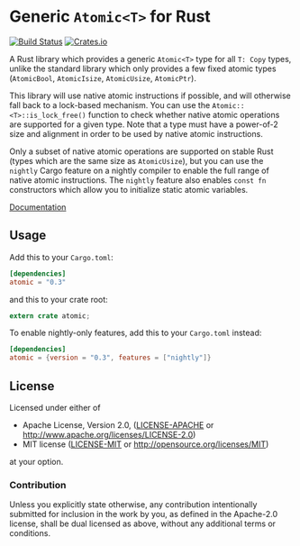 Generic `Atomic<T>` for Rust
============================

[![Build Status](https://travis-ci.org/Amanieu/atomic-rs.svg?branch=master)](https://travis-ci.org/Amanieu/atomic-rs) [![Crates.io](https://img.shields.io/crates/v/atomic.svg)](https://crates.io/crates/atomic)

A Rust library which provides a generic `Atomic<T>` type for all `T: Copy` types, unlike the standard library which only provides a few fixed atomic types (`AtomicBool`, `AtomicIsize`, `AtomicUsize`, `AtomicPtr`).

This library will use native atomic instructions if possible, and will otherwise fall back to a lock-based mechanism. You can use the `Atomic::<T>::is_lock_free()` function to check whether native atomic operations are supported for a given type. Note that a type must have a power-of-2 size and alignment in order to be used by native atomic instructions.

Only a subset of native atomic operations are supported on stable Rust (types which are the same size as `AtomicUsize`), but you can use the `nightly` Cargo feature on a nightly compiler to enable the full range of native atomic instructions. The `nightly` feature also enables `const fn` constructors which allow you to initialize static atomic variables.

[Documentation](https://amanieu.github.io/atomic-rs/atomic/index.html)

## Usage

Add this to your `Cargo.toml`:

```toml
[dependencies]
atomic = "0.3"
```

and this to your crate root:

```rust
extern crate atomic;
```

To enable nightly-only features, add this to your `Cargo.toml` instead:

```toml
[dependencies]
atomic = {version = "0.3", features = ["nightly"]}
```

## License

Licensed under either of

 * Apache License, Version 2.0, ([LICENSE-APACHE](LICENSE-APACHE) or http://www.apache.org/licenses/LICENSE-2.0)
 * MIT license ([LICENSE-MIT](LICENSE-MIT) or http://opensource.org/licenses/MIT)

at your option.

### Contribution

Unless you explicitly state otherwise, any contribution intentionally submitted
for inclusion in the work by you, as defined in the Apache-2.0 license, shall be dual licensed as above, without any
additional terms or conditions.
